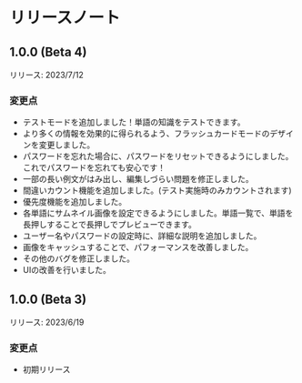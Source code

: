 
# リリースノート

## 1.0.0 (Beta 4)

リリース: 2023/7/12

### 変更点

- テストモードを追加しました！単語の知識をテストできます。
- より多くの情報を効果的に得られるよう、フラッシュカードモードのデザインを変更しました。
- パスワードを忘れた場合に、パスワードをリセットできるようにしました。これでパスワードを忘れても安心です！
- 一部の長い例文がはみ出し、編集しづらい問題を修正しました。
- 間違いカウント機能を追加しました。(テスト実施時のみカウントされます)
- 優先度機能を追加しました。
- 各単語にサムネイル画像を設定できるようにしました。単語一覧で、単語を長押しすることで長押しでプレビューできます。
- ユーザー名やパスワードの設定時に、詳細な説明を追加しました。
- 画像をキャッシュすることで、パフォーマンスを改善しました。
- その他のバグを修正しました。
- UIの改善を行いました。

## 1.0.0 (Beta 3)

リリース: 2023/6/19

### 変更点

- 初期リリース
